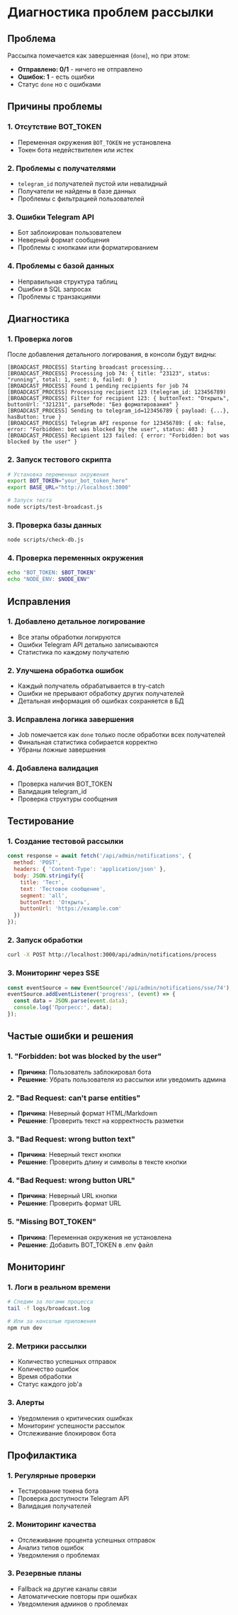 # Диагностика проблем рассылки

## Проблема
Рассылка помечается как завершенная (`done`), но при этом:
- **Отправлено: 0/1** - ничего не отправлено
- **Ошибок: 1** - есть ошибки
- Статус `done` но с ошибками

## Причины проблемы

### 1. **Отсутствие BOT_TOKEN**
- Переменная окружения `BOT_TOKEN` не установлена
- Токен бота недействителен или истек

### 2. **Проблемы с получателями**
- `telegram_id` получателей пустой или невалидный
- Получатели не найдены в базе данных
- Проблемы с фильтрацией пользователей

### 3. **Ошибки Telegram API**
- Бот заблокирован пользователем
- Неверный формат сообщения
- Проблемы с кнопками или форматированием

### 4. **Проблемы с базой данных**
- Неправильная структура таблиц
- Ошибки в SQL запросах
- Проблемы с транзакциями

## Диагностика

### 1. **Проверка логов**
После добавления детального логирования, в консоли будут видны:
```
[BROADCAST_PROCESS] Starting broadcast processing...
[BROADCAST_PROCESS] Processing job 74: { title: "23123", status: "running", total: 1, sent: 0, failed: 0 }
[BROADCAST_PROCESS] Found 1 pending recipients for job 74
[BROADCAST_PROCESS] Processing recipient 123 (telegram_id: 123456789)
[BROADCAST_PROCESS] Filter for recipient 123: { buttonText: "Открыть", buttonUrl: "321231", parseMode: "Без форматирования" }
[BROADCAST_PROCESS] Sending to telegram_id=123456789 { payload: {...}, hasButton: true }
[BROADCAST_PROCESS] Telegram API response for 123456789: { ok: false, error: "Forbidden: bot was blocked by the user", status: 403 }
[BROADCAST_PROCESS] Recipient 123 failed: { error: "Forbidden: bot was blocked by the user" }
```

### 2. **Запуск тестового скрипта**
```bash
# Установка переменных окружения
export BOT_TOKEN="your_bot_token_here"
export BASE_URL="http://localhost:3000"

# Запуск теста
node scripts/test-broadcast.js
```

### 3. **Проверка базы данных**
```bash
node scripts/check-db.js
```

### 4. **Проверка переменных окружения**
```bash
echo "BOT_TOKEN: $BOT_TOKEN"
echo "NODE_ENV: $NODE_ENV"
```

## Исправления

### 1. **Добавлено детальное логирование**
- Все этапы обработки логируются
- Ошибки Telegram API детально записываются
- Статистика по каждому получателю

### 2. **Улучшена обработка ошибок**
- Каждый получатель обрабатывается в try-catch
- Ошибки не прерывают обработку других получателей
- Детальная информация об ошибках сохраняется в БД

### 3. **Исправлена логика завершения**
- Job помечается как `done` только после обработки всех получателей
- Финальная статистика собирается корректно
- Убраны ложные завершения

### 4. **Добавлена валидация**
- Проверка наличия BOT_TOKEN
- Валидация telegram_id
- Проверка структуры сообщения

## Тестирование

### 1. **Создание тестовой рассылки**
```javascript
const response = await fetch('/api/admin/notifications', {
  method: 'POST',
  headers: { 'Content-Type': 'application/json' },
  body: JSON.stringify({
    title: 'Тест',
    text: 'Тестовое сообщение',
    segment: 'all',
    buttonText: 'Открыть',
    buttonUrl: 'https://example.com'
  })
});
```

### 2. **Запуск обработки**
```bash
curl -X POST http://localhost:3000/api/admin/notifications/process
```

### 3. **Мониторинг через SSE**
```javascript
const eventSource = new EventSource('/api/admin/notifications/sse/74');
eventSource.addEventListener('progress', (event) => {
  const data = JSON.parse(event.data);
  console.log('Прогресс:', data);
});
```

## Частые ошибки и решения

### 1. **"Forbidden: bot was blocked by the user"**
- **Причина**: Пользователь заблокировал бота
- **Решение**: Убрать пользователя из рассылки или уведомить админа

### 2. **"Bad Request: can't parse entities"**
- **Причина**: Неверный формат HTML/Markdown
- **Решение**: Проверить текст на корректность разметки

### 3. **"Bad Request: wrong button text"**
- **Причина**: Неверный текст кнопки
- **Решение**: Проверить длину и символы в тексте кнопки

### 4. **"Bad Request: wrong button URL"**
- **Причина**: Неверный URL кнопки
- **Решение**: Проверить формат URL

### 5. **"Missing BOT_TOKEN"**
- **Причина**: Переменная окружения не установлена
- **Решение**: Добавить BOT_TOKEN в .env файл

## Мониторинг

### 1. **Логи в реальном времени**
```bash
# Следим за логами процесса
tail -f logs/broadcast.log

# Или за консолью приложения
npm run dev
```

### 2. **Метрики рассылки**
- Количество успешных отправок
- Количество ошибок
- Время обработки
- Статус каждого job'а

### 3. **Алерты**
- Уведомления о критических ошибках
- Мониторинг успешности рассылок
- Отслеживание блокировок бота

## Профилактика

### 1. **Регулярные проверки**
- Тестирование токена бота
- Проверка доступности Telegram API
- Валидация получателей

### 2. **Мониторинг качества**
- Отслеживание процента успешных отправок
- Анализ типов ошибок
- Уведомления о проблемах

### 3. **Резервные планы**
- Fallback на другие каналы связи
- Автоматические повторы при ошибках
- Уведомления админов о проблемах






